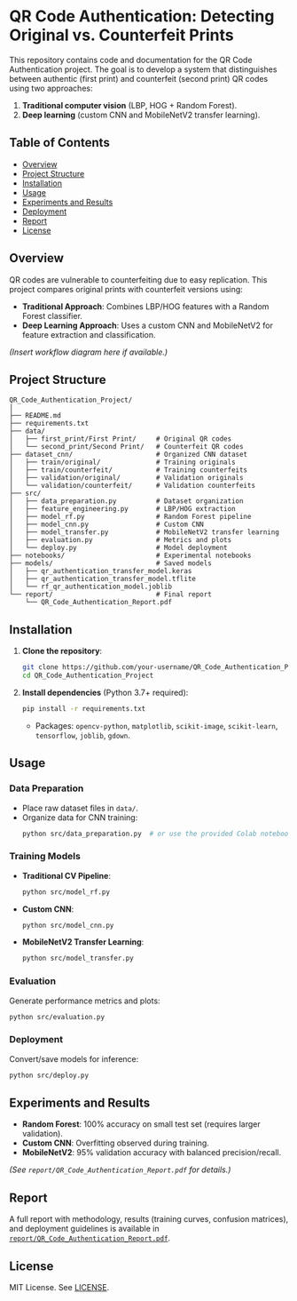 # QR Code Authentication: Detecting Original vs. Counterfeit Prints

This repository contains code and documentation for the QR Code Authentication project. The goal is to develop a system that distinguishes between authentic (first print) and counterfeit (second print) QR codes using two approaches:
1. **Traditional computer vision** (LBP, HOG + Random Forest).
2. **Deep learning** (custom CNN and MobileNetV2 transfer learning).

## Table of Contents
- [Overview](#overview)
- [Project Structure](#project-structure)
- [Installation](#installation)
- [Usage](#usage)
- [Experiments and Results](#experiments-and-results)
- [Deployment](#deployment)
- [Report](#report)
- [License](#license)

## Overview
QR codes are vulnerable to counterfeiting due to easy replication. This project compares original prints with counterfeit versions using:
- **Traditional Approach**: Combines LBP/HOG features with a Random Forest classifier.
- **Deep Learning Approach**: Uses a custom CNN and MobileNetV2 for feature extraction and classification.

*(Insert workflow diagram here if available.)*

## Project Structure
```plaintext
QR_Code_Authentication_Project/
│
├── README.md
├── requirements.txt
├── data/
│   ├── first_print/First Print/     # Original QR codes
│   └── second_print/Second Print/   # Counterfeit QR codes
├── dataset_cnn/                     # Organized CNN dataset
│   ├── train/original/              # Training originals
│   ├── train/counterfeit/           # Training counterfeits
│   ├── validation/original/         # Validation originals
│   └── validation/counterfeit/      # Validation counterfeits
├── src/
│   ├── data_preparation.py          # Dataset organization
│   ├── feature_engineering.py       # LBP/HOG extraction
│   ├── model_rf.py                  # Random Forest pipeline
│   ├── model_cnn.py                 # Custom CNN
│   ├── model_transfer.py            # MobileNetV2 transfer learning
│   ├── evaluation.py                # Metrics and plots
│   └── deploy.py                    # Model deployment
├── notebooks/                       # Experimental notebooks
├── models/                          # Saved models
│   ├── qr_authentication_transfer_model.keras
│   ├── qr_authentication_transfer_model.tflite
│   └── rf_qr_authentication_model.joblib
└── report/                          # Final report
    └── QR_Code_Authentication_Report.pdf
```

## Installation
1. **Clone the repository**:
   ```bash
   git clone https://github.com/your-username/QR_Code_Authentication_Project.git
   cd QR_Code_Authentication_Project
   ```

2. **Install dependencies** (Python 3.7+ required):
   ```bash
   pip install -r requirements.txt
   ```
   - Packages: `opencv-python`, `matplotlib`, `scikit-image`, `scikit-learn`, `tensorflow`, `joblib`, `gdown`.

## Usage
### Data Preparation
- Place raw dataset files in `data/`.
- Organize data for CNN training:
  ```bash
  python src/data_preparation.py  # or use the provided Colab notebook
  ```

### Training Models
- **Traditional CV Pipeline**:
  ```bash
  python src/model_rf.py
  ```
- **Custom CNN**:
  ```bash
  python src/model_cnn.py
  ```
- **MobileNetV2 Transfer Learning**:
  ```bash
  python src/model_transfer.py
  ```

### Evaluation
Generate performance metrics and plots:
```bash
python src/evaluation.py
```

### Deployment
Convert/save models for inference:
```bash
python src/deploy.py
```

## Experiments and Results
- **Random Forest**: 100% accuracy on small test set (requires larger validation).
- **Custom CNN**: Overfitting observed during training.
- **MobileNetV2**: 95% validation accuracy with balanced precision/recall.

*(See `report/QR_Code_Authentication_Report.pdf` for details.)*

## Report
A full report with methodology, results (training curves, confusion matrices), and deployment guidelines is available in [`report/QR_Code_Authentication_Report.pdf`](report/QR_Code_Authentication_Report.pdf).

## License
MIT License. See [LICENSE](LICENSE).
